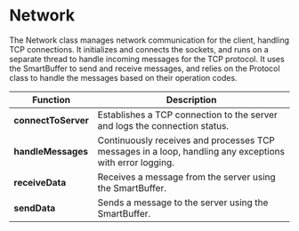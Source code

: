 # Network

The Network class manages network communication for the client, handling TCP connections. It initializes and connects the sockets, and runs on a separate thread to handle incoming messages for the TCP protocol. It uses the SmartBuffer to send and receive messages, and relies on the Protocol class to handle the messages based on their operation codes.

| Function                 | Description                                                                                      |
|--------------------------|--------------------------------------------------------------------------------------------------|
| **connectToServer**        | Establishes a TCP connection to the server and logs the connection status.                       |
| **handleMessages**         | Continuously receives and processes TCP messages in a loop, handling any exceptions with error logging. |
| **receiveData**            | Receives a message from the server using the SmartBuffer. |
| **sendData**               | Sends a message to the server using the SmartBuffer. |